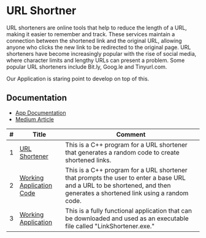 # URL Shortner 

URL shorteners are online tools that help to reduce the length of a URL, making it easier to remember and track. These services maintain a connection between the shortened link and the original URL, allowing anyone who clicks the new link to be redirected to the original page. URL shorteners have become increasingly popular with the rise of social media, where character limits and lengthy URLs can present a problem. Some popular URL shorteners include Bit.ly, Goog.le and Tinyurl.com.

Our Application is staring point to develop on top of this. 
## Documentation


* [App Documentation](../../wiki)
* [Medium Article](https://blog.devgenius.io/designing-a-link-shortener-in-c-9a626c172a85)

|#| Title | Comment |
|---| ------------------------------------------------------------ | -------- |
|1| [URL Shortener](./implementation.cpp) | This is a C++ program for a URL shortener that generates a random code to create shortened links. |
|2| [Working Application Code](./%20Complete%20App/sourcecode.cpp) | This is a C++ program for a URL shortener that prompts the user to enter a base URL and a URL to be shortened, and then generates a shortened link using a random code. |
|3| [Working Application](./%20Complete%20App/LinkShortner.exe) | This is a fully functional application that can be downloaded and used as an executable file called "LinkShortener.exe." |
